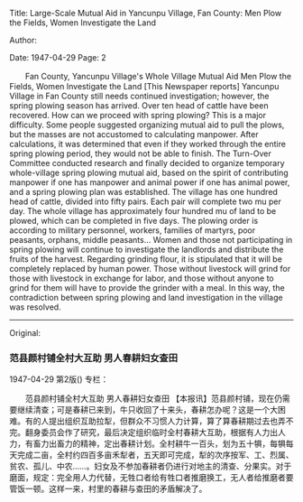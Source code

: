 Title: Large-Scale Mutual Aid in Yancunpu Village, Fan County: Men Plow the Fields, Women Investigate the Land

Author:

Date: 1947-04-29
Page: 2

　　Fan County, Yancunpu Village's Whole Village Mutual Aid
    Men Plow the Fields, Women Investigate the Land
    [This Newspaper reports] Yancunpu Village in Fan County still needs continued investigation; however, the spring plowing season has arrived. Over ten head of cattle have been recovered. How can we proceed with spring plowing? This is a major difficulty. Some people suggested organizing mutual aid to pull the plows, but the masses are not accustomed to calculating manpower. After calculations, it was determined that even if they worked through the entire spring plowing period, they would not be able to finish. The Turn-Over Committee conducted research and finally decided to organize temporary whole-village spring plowing mutual aid, based on the spirit of contributing manpower if one has manpower and animal power if one has animal power, and a spring plowing plan was established. The village has one hundred head of cattle, divided into fifty pairs. Each pair will complete two mu per day. The whole village has approximately four hundred mu of land to be plowed, which can be completed in five days. The plowing order is according to military personnel, workers, families of martyrs, poor peasants, orphans, middle peasants… Women and those not participating in spring plowing will continue to investigate the landlords and distribute the fruits of the harvest. Regarding grinding flour, it is stipulated that it will be completely replaced by human power. Those without livestock will grind for those with livestock in exchange for labor, and those without anyone to grind for them will have to provide the grinder with a meal. In this way, the contradiction between spring plowing and land investigation in the village was resolved.



<hr /> 

Original: 


### 范县颜村铺全村大互助  男人春耕妇女查田

1947-04-29
第2版()
专栏：

　　范县颜村铺全村大互助
    男人春耕妇女查田
    【本报讯】范县颜村铺，现在仍需要继续清查；可是春耕已来到，牛只收回了十来头，春耕怎办呢？这是一个大困难。有的人提出组织互助拉犁，但群众不习惯人力计算，算了算春耕期过去也弄不完。翻身委员会作了研究，最后决定组织临时全村春耕大互助，根据有人力出人力，有畜力出畜力的精神，定出春耕计划。全村耕牛一百头，划为五十犋，每犋每天完成二亩，全村约四百多亩禾犁者，五天即可完成，犁的次序按军、工、烈属、贫农、孤儿、中农……。妇女及不参加春耕者仍进行对地主的清查、分果实。对于磨面，规定：完全用人力代替，无牲口者给有牲口者推磨换工，无人者给推磨者要管饭一顿。这样一来，村里的春耕与查田的矛盾解决了。
